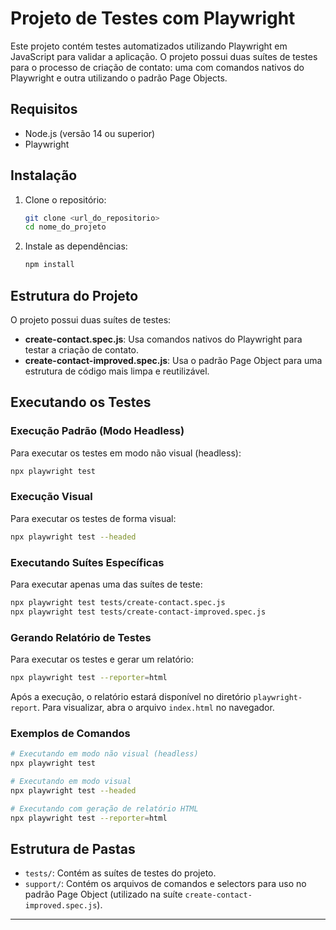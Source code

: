 # Projeto de Testes com Playwright

Este projeto contém testes automatizados utilizando Playwright em JavaScript para validar a aplicação. O projeto possui duas suítes de testes para o processo de criação de contato: uma com comandos nativos do Playwright e outra utilizando o padrão Page Objects.

## Requisitos

- Node.js (versão 14 ou superior)
- Playwright

## Instalação

1. Clone o repositório:
   ```bash
   git clone <url_do_repositorio>
   cd nome_do_projeto
   ```

2. Instale as dependências:
   ```bash
   npm install
   ```

## Estrutura do Projeto

O projeto possui duas suítes de testes:

- **create-contact.spec.js**: Usa comandos nativos do Playwright para testar a criação de contato.
- **create-contact-improved.spec.js**: Usa o padrão Page Object para uma estrutura de código mais limpa e reutilizável.

## Executando os Testes

### Execução Padrão (Modo Headless)

Para executar os testes em modo não visual (headless):
```bash
npx playwright test
```

### Execução Visual

Para executar os testes de forma visual:
```bash
npx playwright test --headed
```

### Executando Suítes Específicas

Para executar apenas uma das suítes de teste:
```bash
npx playwright test tests/create-contact.spec.js
npx playwright test tests/create-contact-improved.spec.js
```

### Gerando Relatório de Testes

Para executar os testes e gerar um relatório:
```bash
npx playwright test --reporter=html
```

Após a execução, o relatório estará disponível no diretório `playwright-report`. Para visualizar, abra o arquivo `index.html` no navegador.

### Exemplos de Comandos

```bash
# Executando em modo não visual (headless)
npx playwright test

# Executando em modo visual
npx playwright test --headed

# Executando com geração de relatório HTML
npx playwright test --reporter=html
```

## Estrutura de Pastas

- `tests/`: Contém as suítes de testes do projeto.
- `support/`: Contém os arquivos de comandos e selectors para uso no padrão Page Object (utilizado na suíte `create-contact-improved.spec.js`).

---
